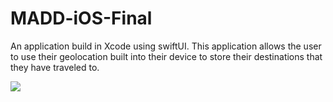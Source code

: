 # MADD-iOS-Final

An application build in Xcode using swiftUI. This application allows the user to use their geolocation built into their device to store their destinations that they have traveled to.

<img src="https://gyazo.com/8e645652e6382d58fb5b8b6cdc15abe4"/>
